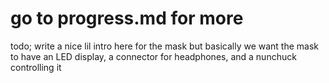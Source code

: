 # go to progress.md for more

todo; write a nice lil intro here for the mask
but basically we want the mask to have an LED display, a connector for headphones, and a nunchuck controlling it
